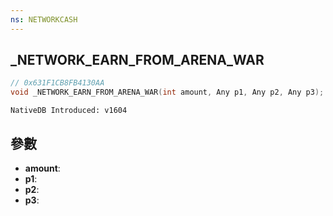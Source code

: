 ```yaml
---
ns: NETWORKCASH
---
```

## _NETWORK_EARN_FROM_ARENA_WAR

```c
// 0x631F1CB8FB4130AA
void _NETWORK_EARN_FROM_ARENA_WAR(int amount, Any p1, Any p2, Any p3);
```

```
NativeDB Introduced: v1604
```

## 參數
* **amount**:
* **p1**:
* **p2**:
* **p3**:
